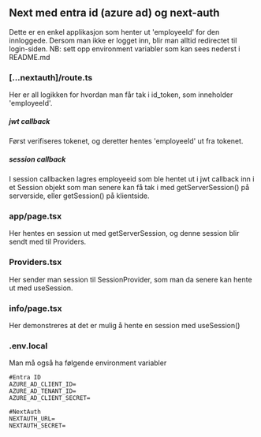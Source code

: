 ## Next med entra id (azure ad) og next-auth
Dette er en enkel applikasjon som henter ut 'employeeId' for den innloggede.
Dersom man ikke er logget inn, blir man alltid redirectet til login-siden.
NB: sett opp environment variabler som kan sees nederst i README.md


### \[...nextauth]/route.ts
Her er all logikken for hvordan man får tak i id_token, som inneholder 'employeeId'.

##### jwt callback
Først verifiseres tokenet, og deretter hentes 'employeeId' ut fra tokenet.

##### session callback
I session callbacken lagres employeeid som ble hentet ut i jwt callback inn i et Session objekt som man senere kan få tak i med getServerSession() på serverside, eller getSession() på klientside.

### app/page.tsx
Her hentes en session ut med getServerSession, og denne session blir sendt med til Providers.

### Providers.tsx
Her sender man session til SessionProvider, som man da senere kan hente ut med useSession.

### info/page.tsx
Her demonstreres at det er mulig å hente en session med useSession()


### .env.local
Man må også ha følgende environment variabler
```.env
#Entra ID
AZURE_AD_CLIENT_ID=
AZURE_AD_TENANT_ID=
AZURE_AD_CLIENT_SECRET=

#NextAuth
NEXTAUTH_URL=
NEXTAUTH_SECRET=
```